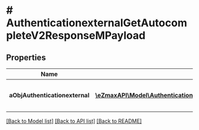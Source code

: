 # # AuthenticationexternalGetAutocompleteV2ResponseMPayload

## Properties

Name | Type | Description | Notes
------------ | ------------- | ------------- | -------------
**aObjAuthenticationexternal** | [**\eZmaxAPI\Model\AuthenticationexternalAutocompleteElementResponse[]**](AuthenticationexternalAutocompleteElementResponse.md) | An array of Authenticationexternal autocomplete element response. |

[[Back to Model list]](../../README.md#models) [[Back to API list]](../../README.md#endpoints) [[Back to README]](../../README.md)
